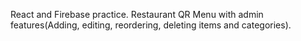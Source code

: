 React and Firebase practice. Restaurant QR Menu with admin features(Adding, editing, reordering, deleting items and categories).